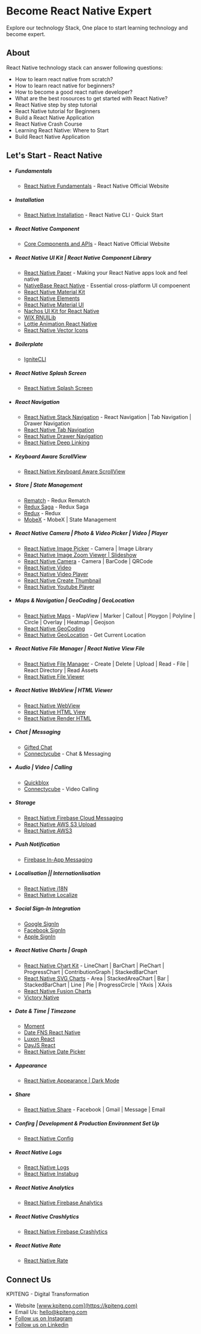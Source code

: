 # Become React Native Expert 
Explore our technology Stack, One place to start learning technology and become expert.

About
-----
React Native technology stack can answer following questions:
- How to learn react native from scratch?
- How to learn react native for beginners?
- How to become a good react native developer?
- What are the best rosources to get started with React Native?
- React Native step by step tutorial
- React Native tutorial for Beginners
- Build a React Native Application
- React Native Crash Course
- Learning React Native: Where to Start
- Build React Native Application

Let's Start - React Native
-----
- ##### Fundamentals
  - [React Native Fundamentals](https://reactnative.dev/docs/intro-react "Ract Native Official Website") - React Native Official Website
- ##### Installation
  - [React Native Installation](https://reactnative.dev/docs/environment-setup "Ract Native Official Website") - React Native CLI - Quick Start
- ##### React Native Component
  - [Core Components and APIs](https://reactnative.dev/docs/components-and-apis, "React Native Core Components and APIs") - React Native Official Website
- ##### React Native UI Kit | React Native Component Library
  - [React Native Paper](https://reactnativepaper.com/, "Making your React Native apps look and feel native") - Making your React Native apps look and feel native
  - [NativeBase React Native](https://nativebase.io/, "Essential cross-platform UI compoenent") - Essential cross-platform UI compoenent
  - [React Native Material Kit ](https://www.creative-tim.com/product/material-kit-react-native, "Material Kit React Native")
  - [React Native Elements](https://reactnativeelements.com/, "Cross Platform React Native UI Toolkit")
  - [React Native Material UI](https://github.com/xotahal/react-native-material-ui, "React Native Material UI")
  - [Nachos UI Kit for React Native](https://avocode.com/nachos-ui, "Nachos UI Kit for React Native")
  - [WIX RNUILib](https://wix.github.io/react-native-ui-lib/, "WIX RNUILib - React Native UILib")
  - [Lottie Animation React Native](https://airbnb.io/lottie/#/, "Lottie Animation React Native")
  - [React Native Vector Icons](https://oblador.github.io/react-native-vector-icons/, "React Native Vector Icons")
- ##### Boilerplate
  - [IgniteCLI](https://github.com/infinitered/ignite, "IgniteCLI")
- ##### React Native Splash Screen
  - [React Native Splash Screen](https://www.npmjs.com/package/react-native-splash-screen, "React Native Splash Screen")
- ##### React Navigation
  - [React Native Stack Navigation](https://reactnavigation.org/, "Stack Navigation") - React Navigation | Tab Navigation | Drawer Navigation
  - [React Native Tab Navigation](https://reactnavigation.org/docs/tab-based-navigation, "Tab Navivation")
  - [React Native Drawer Navigation](https://reactnavigation.org/docs/drawer-based-navigation, "Drawer Navigation")
  - [React Native Deep Linking](https://reactnavigation.org/docs/deep-linking/, "Deep Linking")
- ##### Keyboard Aware ScrollView
  - [React Native Keyboard Aware ScrollView](https://www.npmjs.com/package/react-native-keyboard-aware-scroll-view, "Keyboard Aware ScrollView")
- ##### Store | State Management
  - [Rematch](https://rematchjs.org/, "Rematch") - Redux Rematch
  - [Redux Saga](https://redux-saga.js.org/, "Redux Saga") - Redux Saga
  - [Redux](https://redux.js.org/, "Redux") - Redux
  - [MobeX](https://mobx.js.org/installation.html, "MobeX") - MobeX | State Management
 - ##### React Native Camera | Photo & Video Picker | Video | Player
   - [React Native Image Picker](https://www.npmjs.com/package/react-native-image-picker, "React Native Image Picker") - Camera | Image Library
   - [React Native Image Zoom Viewer | Slideshow](https://www.npmjs.com/package/react-native-image-zoom-viewer, "React Native Image Zoom Viewer | Slideshow")
   - [React Native Camera](https://www.npmjs.com/package/react-native-camera, "React Native Camera") - Camera | BarCode | QRCode
   - [React Native Video](https://www.npmjs.com/package/react-native-video, "React Native Video")
   - [React Native Video Player](https://www.npmjs.com/package/react-native-video-player, "React Native Video Player")
   - [React Native Create Thumbnail](https://www.npmjs.com/package/react-native-create-thumbnail, "React Native Create Thumbnail")
   - [React Native Youtube Player](https://www.npmjs.com/package/react-native-youtube, "React Native Youtube Player")
- ##### Maps & Navigation | GeoCoding | GeoLocation
  - [React Native Maps](https://github.com/react-native-maps/react-native-maps, "React Native Maps") - MapView | Marker | Callout | Ploygon | Polyline | Circle | Overlay | Heatmap | Geojson 
  - [React Native GeoCoding](https://www.npmjs.com/package/react-native-geocoding, "React Native GeoCoding")
  - [React Native GeoLocation](https://www.npmjs.com/package/react-native-geolocation-service, "React Native GeoLocation") - Get Current Location
- ##### React Native File Manager | React Native View File
  - [React Native File Manager](https://www.npmjs.com/package/react-native-fs, "React Native File Manager") - Create | Delete | Upload | Read - File | React Directory | Read Assets
  - [React Native File Viewer](https://www.npmjs.com/package/react-native-file-viewer, "React Native File Viewer")
- ##### React Native WebView | HTML Viewer
  - [React Native WebView](https://www.npmjs.com/package/react-native-webview, "React Native WebView")
  - [React Native HTML View](https://www.npmjs.com/package/react-native-htmlview, "React Native HTML View")
  - [React Native Render HTML](https://www.npmjs.com/package/react-native-render-html, "Render HTML In React Native")
- ##### Chat | Messaging
  - [Gifted Chat](https://www.npmjs.com/package/react-native-gifted-chat, "Gifted Chat")
  - [Connectycube](https://connectycube.com/features/, "Connectycube") - Chat & Messaging
- ##### Audio | Video | Calling
  - [Quickblox](https://docs.quickblox.com/docs/react-native-quick-start, "Quickblox")
  - [Connectycube](https://connectycube.com/features/, "Connectycube") - Video Calling
- ##### Storage
  - [React Native Firebase Cloud Messaging](https://firebase.google.com/docs/cloud-messaging, "Firebase Cloud Messaging React Native")
  - [React Native AWS S3 Upload](https://medium.com/codingtown/react-native-file-storage-in-aws-s3-bucket-66a8063ffd9e, "React Native AWS S3 Upload")
  - [React Native AWS3](https://www.npmjs.com/package/react-native-aws3, "React Native AWS3 Upload")
- ##### Push Notification
  - [Firebase In-App Messaging](https://firebase.google.com/docs/in-app-messaging, "Firebase In-App Messaging")
- ##### Localisation || Internationlisation
  - [React Native i18N](https://www.npmjs.com/package/react-native-i18n, "React Native i18N")
  - [React Native Localize](https://www.npmjs.com/package/react-native-localize, "React Native Localize")
- ##### Social Sign-In Integration
  - [Google SignIn](https://github.com/react-native-google-signin/google-signin, "Google SignIn")
  - [Facebook SignIn](https://github.com/facebookarchive/react-native-fbsdk, "Facebook SignIn")
  - [Apple SignIn](https://github.com/invertase/react-native-apple-authentication, "Apple SignIn")
- ##### React Native Charts | Graph
  - [React Native Chart Kit](https://www.npmjs.com/package/react-native-chart-kit, "React Native Chart Kit") - LineChart | BarChart | PieChart | ProgressChart | ContributionGraph | StackedBarChart
  - [React Native SVG Charts](https://www.npmjs.com/package/react-native-svg-charts, "React Native SVG Charts") - Area | StackedAreaChart | Bar | StackedBarChart | Line | Pie | ProgressCircle | YAxis | XAxis
  - [React Native Fusion Charts](https://www.fusioncharts.com/react-native-charts?framework=react-native, "React Native Fusion Charts")
  - [Victory Native](https://www.npmjs.com/package/victory-native, "React Native Victory Native Charts & Graphs")
- ##### Date & Time | Timezone
  - [Moment](https://momentjs.com/timezone/, "Moment Timezone")
  - [Date FNS React Native](https://date-fns.org/, "React Native Date FNS")
  - [Luxon React](https://moment.github.io/luxon/, "React Native Luxon")
  - [DayJS React](https://www.npmjs.com/package/dayjs, "React Nativ DayJS")
  - [React Native Date Picker](https://www.npmjs.com/package/react-native-datepicker, "React Native Date Picker")
- ##### Appearance 
  - [React Native Appearance | Dark Mode](https://reactnative.dev/docs/appearance, "React Native Dark Mode")
- ##### Share
  - [React Native Share](https://www.npmjs.com/package/react-native-share, "React Native Share") - Facebook | Gmail | Message | Email
- ##### Confirg | Development & Production Environment Set Up
  - [React Native Config](https://www.npmjs.com/package/react-native-config, "React Native Config")
- ##### React Native Logs
  - [React Native Logs](https://www.npmjs.com/package/react-native-logs, "React Native Logs")
  - [React Native Instabug](https://github.com/Instabug/Instabug-React-Native, "Instabug React Native")
- ##### React Native Analytics
  - [React Native Firebase Analytics](https://rnfirebase.io/analytics/usage, "Firebase Analytics React Native")
- ##### React Native Crashlytics
  - [React Native Firebase Crashlytics](https://rnfirebase.io/crashlytics/usage, "Firebase Crashytics React Native")
- ##### React Native Rate
  - [React Native Rate](https://www.npmjs.com/package/react-native-rate, "React Native Rate View")

Connect Us
----- 
KPITENG - Digital Transformation 
- Website [www.kpiteng.com](https://kpiteng.com)
- Email Us: hello@kpiteng.com
- [Follow us on Instagram](https://www.instagram.com/kpiteng/)
- [Follow us on Linkedin](https://www.linkedin.com/company/kpiteng/)